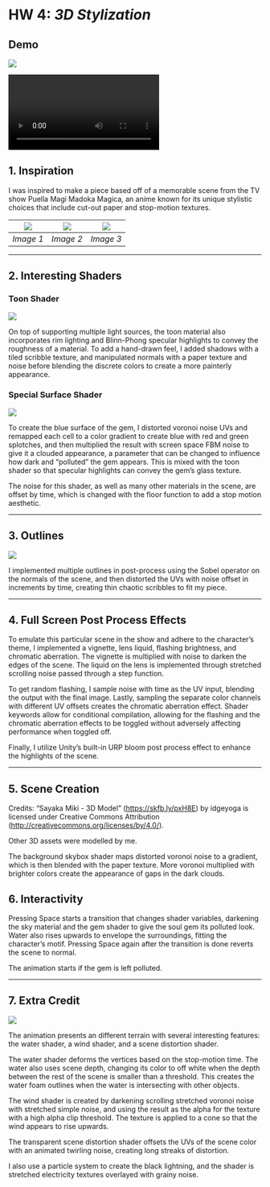 # HW 4: *3D Stylization*

## Demo

![](StylizationImages/myScene.png)


![](StylizationImages/StylizationScene%20-%20KevinDu.mp4)


## 1. Inspiration

I was inspired to make a piece based off of a memorable scene from the TV show Puella Magi Madoka Magica, an anime known for its unique stylistic choices that include cut-out paper and stop-motion textures.

| ![](StylizationImages/reference1.png) | ![](StylizationImages/gemReference.jpg) | ![](StylizationImages/reference3.png) |
|:--:|:--:|:--:|
| *Image 1* | *Image 2* | *Image 3* |

---
## 2. Interesting Shaders

### Toon Shader

![](StylizationImages/toonShader.png)

On top of supporting multiple light sources, the toon material also incorporates rim lighting and Blinn-Phong specular highlights to convey the roughness of a material. To add a hand-drawn feel, I added shadows with a tiled scribble texture, and manipulated normals with a paper texture and noise before blending the discrete colors to create a more painterly appearance.

### Special Surface Shader

![](StylizationImages/gemShader.png)

To create the blue surface of the gem, I distorted voronoi noise UVs and remapped each cell to a color gradient to create blue with red and green splotches, and then multiplied the result with screen space FBM noise to give it a clouded appearance, a parameter that can be changed to influence how dark and “polluted” the gem appears. This is mixed with the toon shader so that specular highlights can convey the gem’s glass texture.

The noise for this shader, as well as many other materials in the scene, are offset by time, which is changed with the floor function to add a stop motion aesthetic.

---
## 3. Outlines

![](StylizationImages/outlines.png)

I implemented multiple outlines in post-process using the Sobel operator on the normals of the scene, and then distorted the UVs with noise offset in increments by time, creating thin chaotic scribbles to fit my piece.

---
## 4. Full Screen Post Process Effects

To emulate this particular scene in the show and adhere to the character’s theme, I implemented a vignette, lens liquid, flashing brightness, and chromatic aberration. The vignette is multiplied with noise to darken the edges of the scene. The liquid on the lens is implemented through stretched scrolling noise passed through a step function.

To get random flashing, I sample noise with time as the UV input, blending the output with the final image. Lastly, sampling the separate color channels with different UV offsets creates the chromatic aberration effect. Shader keywords allow for conditional compilation, allowing for the flashing and the chromatic aberration effects to be toggled without adversely affecting performance when toggled off.

Finally, I utilize Unity’s built-in URP bloom post process effect to enhance the highlights of the scene.

---
## 5. Scene Creation

Credits:
“Sayaka Miki - 3D Model” (https://skfb.ly/pxH8E) by idgeyoga is licensed under Creative Commons Attribution (http://creativecommons.org/licenses/by/4.0/).

Other 3D assets were modelled by me.

The background skybox shader maps distorted voronoi noise to a gradient, which is then blended with the paper texture. More voronoi multiplied with brighter colors create the appearance of gaps in the dark clouds.


## 6. Interactivity

Pressing Space starts a transition that changes shader variables, darkening the sky material and the gem shader to give the soul gem its polluted look. Water also rises upwards to envelope the surroundings, fitting the character’s motif. Pressing Space again after the transition is done reverts the scene to normal.

The animation starts if the gem is left polluted.
 
---
## 7. Extra Credit

![](StylizationImages/animation.png)

The animation presents an different terrain with several interesting features: the water shader, a wind shader, and a scene distortion shader.

The water shader deforms the vertices based on the stop-motion time. The water also uses scene depth, changing its color to off white when the depth between the rest of the scene is smaller than a threshold. This creates the water foam outlines when the water is intersecting with other objects.

The wind shader is created by darkening scrolling stretched voronoi noise with stretched simple noise, and using the result as the alpha for the texture with a high alpha clip threshold. The texture is applied to a cone so that the wind appears to rise upwards.

The transparent scene distortion shader offsets the UVs of the scene color with an animated twirling noise, creating long streaks of distortion.

I also use a particle system to create the black lightning, and the shader is stretched electricity textures overlayed with grainy noise.
